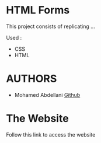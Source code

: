 # HTML Forms
This project consists of replicating ...

Used :
* CSS
* HTML

# AUTHORS
* Mohamed Abdellani [Github](https://github.com/abdellani)

# The Website

Follow this link to access the website 